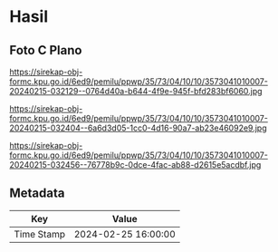 # Hasil

## Foto C Plano

https://sirekap-obj-formc.kpu.go.id/6ed9/pemilu/ppwp/35/73/04/10/10/3573041010007-20240215-032129--0764d40a-b644-4f9e-945f-bfd283bf6060.jpg

https://sirekap-obj-formc.kpu.go.id/6ed9/pemilu/ppwp/35/73/04/10/10/3573041010007-20240215-032404--6a6d3d05-1cc0-4d16-90a7-ab23e46092e9.jpg

https://sirekap-obj-formc.kpu.go.id/6ed9/pemilu/ppwp/35/73/04/10/10/3573041010007-20240215-032456--76778b9c-0dce-4fac-ab88-d2615e5acdbf.jpg


## Metadata

| Key        | Value               |
| ---------- | ------------------- |
| Time Stamp | 2024-02-25 16:00:00 |



